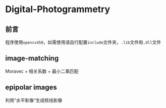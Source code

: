 # Digital-Photogrammetry
## 前言

程序使用`opencv450`，如需使用请自行配置`include`文件夹，`.lib`文件和`.dll`文件

## image-matching

Moravec + 相关系数 + 最小二乘匹配
## epipolar images
利用”水平影像“生成核线影像
